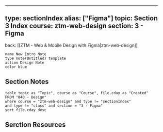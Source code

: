 
---
type: sectionIndex
alias: ["Figma"]
topic: Section 3 Index
course: ztm-web-design
section: 3 - Figma
---
back: [[ZTM - Web & Mobile Design with Figma|ztm-web-design]]


```button
name New Intro Note
type note(Untitled) template
action Design Note
color blue
```

## Section Notes
```dataview
table topic as "Topic", course as "Course", file.cday as "Created" 
FROM "040 - Design"
where course = "ztm-web-design" and type != "sectionIndex"
and type != "class" and section = "3 - Figma"
sort file.cday desc
```





## Serction Resources